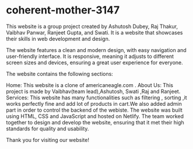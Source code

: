 # coherent-mother-3147
This website is a group project created by Ashutosh Dubey, Raj Thakur, Vaibhav Panwar, Ranjeet Gupta, and Swati. It is a website that showcases their skills in web development and design.

The website features a clean and modern design, with easy navigation and user-friendly interface. It is responsive, meaning it adjusts to different screen sizes and devices, ensuring a great user experience for everyone.

The website contains the following sections:

Home: This website is a clone of americaneagle.com  .
About Us: This project is made by Vaibhav(team lead),Ashutosh, Swati ,Raj and Ranjeet.
Services: This website has many functionalities such as filtering , sorting ,it works perfectly fine and add lot of products in cart.We also added admin part in order to control the backend of the webiste.
The website was built using HTML, CSS and JavaScript and hosted on Netlify. The team worked together to design and develop the website, ensuring that it met their high standards for quality and usability.

Thank you for visiting our website!
